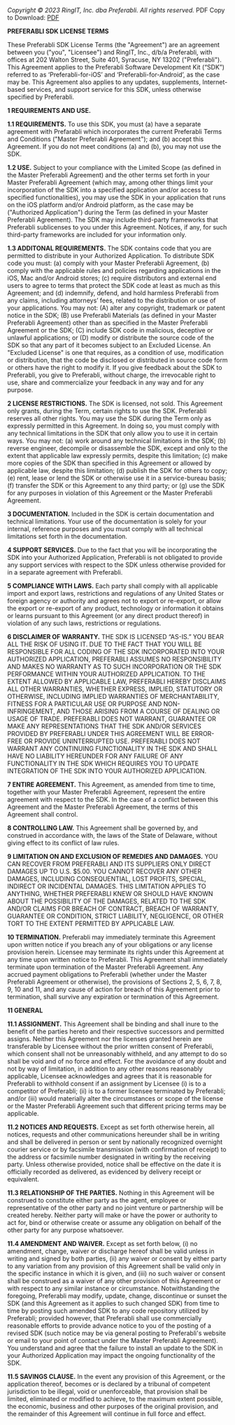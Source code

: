 *Copyright © 2023 RingIT, Inc. dba Preferabli.  All rights reserved.*
PDF Copy to Download:  [PDF](https://preferabli.box.com/v/preferabli-sdk-license)

**PREFERABLI SDK LICENSE TERMS**

These Preferabli SDK License Terms (the "Agreement") are an agreement between you ("you", "Licensee") and RingIT, Inc., d/b/a Preferabli, with offices at 202 Walton Street, Suite 401, Syracuse, NY 13202 ("Preferabli"). This Agreement applies to the Preferabli Software Development Kit (“SDK”) referred to as ‘Preferabli-for-iOS’ and ‘Preferabli-for-Android’, as the case may be. This Agreement also applies to any updates, supplements, Internet-based services, and support service for this SDK, unless otherwise specified by Preferabli.

**1	REQUIREMENTS AND USE.**

**1.1	REQUIREMENTS.**   To use this SDK, you must (a) have a separate agreement with Prefarabli which incorporates the current Preferabli Terms and Conditions ("Master Preferabli Agreement"); and (b) accept this Agreement. If you do not meet conditions (a) and (b), you may not use the SDK.   

**1.2	USE.** Subject to your compliance with the Limited Scope (as defined in the Master Preferabli Agreement) and the other terms set forth in your Master Preferabli Agreement (which may, among other things limit your incorporation of the SDK into a specified application and/or access to specified functionalities), you may use the SDK in your application that runs on the iOS platform and/or Android platform, as the case may be ("Authorized Application") during the Term (as defined in your Master Preferabli Agreement).  The SDK may include third-party frameworks that Preferabli sublicenses to you under this Agreement. Notices, if any, for such third-party frameworks are included for your information only.  

**1.3	ADDITONAL REQUIREMENTS.**  The SDK contains code that you are permitted to distribute in your Authorized Application.  To distribute SDK code you must: (a) comply with your Master Preferabli Agreement, (b) comply with the applicable rules and policies regarding applications in the iOS, Mac and/or Android stores; (c) require distributors and external end users to agree to terms that protect the SDK code at least as much as this Agreement; and (d) indemnify, defend, and hold harmless Preferabli from any claims, including attorneys’ fees, related to the distribution or use of your applications.  You may not: (A) alter any copyright, trademark or patent notice in the SDK; (B) use Preferabli Materials (as defined in your Master Preferabli Agreement) other than as specified in the Master Preferabli Agreement or the SDK; (C) include SDK code in malicious, deceptive or unlawful applications; or (D) modify or distribute the source code of the SDK so that any part of it becomes subject to an Excluded License. An "Excluded License" is one that requires, as a condition of use, modification or distribution, that the code be disclosed or distributed in source code form or others have the right to modify it.  If you give feedback about the SDK to Preferabli, you give to Preferabli, without charge, the irrevocable right to use, share and commercialize your feedback in any way and for any purpose.

**2	LICENSE RESTRICTIONS.** The SDK is licensed, not sold. This Agreement only grants, during the Term, certain rights to use the SDK. Preferabli reserves all other rights. You may use the SDK during the Term only as expressly permitted in this Agreement. In doing so, you must comply with any technical limitations in the SDK that only allow you to use it in certain ways. You may not: (a) work around any technical limitations in the SDK; (b) reverse engineer, decompile or disassemble the SDK, except and only to the extent that applicable law expressly permits, despite this limitation; (c) make more copies of the SDK than specified in this Agreement or allowed by applicable law, despite this limitation; (d) publish the SDK for others to copy;  (e) rent, lease or lend the SDK or otherwise use it in a service-bureau basis; (f) transfer the SDK or this Agreement to any third party; or (g) use the SDK for any purposes in violation of this Agreement or the Master Preferabli Agreement.

**3	DOCUMENTATION.** Included in the SDK is certain documentation and technical limitations.  Your use of the documentation is solely for your internal, reference purposes and you must comply with all technical limitations set forth in the documentation.

**4	SUPPORT SERVICES.**  Due to the fact that you will be incorporating the SDK into your Authorized Application, Preferabli is not obligated to provide any support services with respect to the SDK unless otherwise provided for in a separate agreement with Preferabli.

**5	COMPLIANCE WITH LAWS.** Each party shall comply with all applicable import and export laws, restrictions and regulations of any United States or foreign agency or authority and agrees not to export or re-export, or allow the export or re-export of any product, technology or information it obtains or learns pursuant to this Agreement (or any direct product thereof) in violation of any such laws, restrictions or regulations.

**6	DISCLAIMER OF WARRANTY.** THE SDK IS LICENSED “AS-IS.” YOU BEAR ALL THE RISK OF USING IT. DUE TO THE FACT THAT YOU WILL BE RESPONSIBLE FOR ALL CODING OF THE SDK INCORPORATED INTO YOUR AUTHORIZED APPLICATION, PREFERABLI ASSUMES NO RESPONSIBILITY AND MAKES NO WARRANTY AS TO SUCH INCORPORATION OR THE SDK PERFORMANCE WITHIN YOUR AUTHORIZED APPLICATION.  TO THE EXTENT ALLOWED BY APPLICABLE LAW, PREFERABLI HEREBY DISCLAIMS ALL OTHER WARRANTIES, WHETHER EXPRESS, IMPLIED, STATUTORY OR OTHERWISE, INCLUDING IMPLIED WARRANTIES OF MERCHANTABILITY, FITNESS FOR A PARTICULAR USE OR PURPOSE AND NON-INFRINGEMENT, AND THOSE ARISING FROM A COURSE OF DEALING OR USAGE OF TRADE. PREFERABLI DOES NOT WARRANT, GUARANTEE OR MAKE ANY REPRESENTATIONS THAT THE SDK AND/OR SERVICES PROVIDED BY PREFERABLI UNDER THIS AGREEMENT WILL BE ERROR-FREE OR PROVIDE UNINTERRUPTED USE.  PREFERABLI DOES NOT WARRANT ANY CONTINUING FUNCTIONALITY IN THE SDK AND SHALL HAVE NO LIABILITY HEREUNDER FOR ANY FAILURE OF ANY FUNCTIONALITY IN THE SDK WHICH REQUIRES YOU TO UPDATE INTEGRATION OF THE SDK INTO YOUR AUTHORIZED APPLICATION. 

**7	ENTIRE AGREEMENT.** This Agreement, as amended from time to time, together with your Master Preferabli Agreement, represent the entire agreement with respect to the SDK. In the case of a conflict between this Agreement and the Master Preferabli Agreement, the terms of this Agreement shall control.  

**8	CONTROLLING LAW.** This Agreement shall be governed by, and construed in accordance with, the laws of the State of Delaware, without giving effect to its conflict of law rules.

**9	LIMITATION ON AND EXCLUSION OF REMEDIES AND DAMAGES.** YOU CAN RECOVER FROM PREFERABLI AND ITS SUPPLIERS ONLY DIRECT DAMAGES UP TO U.S. $5.00. YOU CANNOT RECOVER ANY OTHER DAMAGES, INCLUDING CONSEQUENTIAL, LOST PROFITS, SPECIAL, INDIRECT OR INCIDENTAL DAMAGES. THIS LIMITATION APPLIES TO ANYTHING, WHETHER PREFERABLI KNEW OR SHOULD HAVE KNOWN ABOUT THE POSSIBILITY OF THE DAMAGES, RELATED TO THE SDK AND/OR CLAIMS FOR BREACH OF CONTRACT, BREACH OF WARRANTY, GUARANTEE OR CONDITION, STRICT LIABILITY, NEGLIGENCE, OR OTHER TORT TO THE EXTENT PERMITTED BY APPLICABLE LAW. 

**10	TERMINATION.** Preferabli may immediately terminate this Agreement upon written notice if you breach any of your obligations or any license provision herein.  Licensee may terminate its rights under this Agreement at any time upon written notice to Preferabli. This Agreement shall immediately terminate upon termination of the Master Preferabli Agreement.  Any accrued payment obligations to Preferabli (whether under the Master Preferabli Agreement or otherwise), the provisions of Sections 2, 5, 6, 7, 8, 9, 10 and 11, and any cause of action for breach of this Agreement prior to termination, shall survive any expiration or termination of this Agreement.

**11	GENERAL**

**11.1	ASSIGNMENT.** This Agreement shall be binding and shall inure to the benefit of the parties hereto and their respective successors and permitted assigns. Neither this Agreement nor the licenses granted herein are transferable by Licensee without the prior written consent of Preferabli, which consent shall not be unreasonably withheld, and any attempt to do so shall be void and of no force and effect.  For the avoidance of any doubt and not by way of limitation, in addition to any other reasons reasonably applicable, Licensee acknowledges and agrees that it is reasonable for Preferabli to withhold consent if an assignment by Licensee (i) is to a competitor of Preferabli; (ii) is to a former licensee terminated by Preferabli; and/or (iii) would materially alter the circumstances or scope of the license or the Master Preferabli Agreement such that different pricing terms may be applicable.

**11.2	NOTICES AND REQUESTS.** Except as set forth otherwise herein, all notices, requests and other communications hereunder shall be in writing and shall be delivered in person or sent by nationally recognized overnight courier service or by facsimile transmission (with confirmation of receipt) to the address or facsimile number designated in writing by the receiving party. Unless otherwise provided, notice shall be effective on the date it is officially recorded as delivered, as evidenced by delivery receipt or equivalent.

**11.3	RELATIONSHIP OF THE PARTIES.** Nothing in this Agreement will be construed to constitute either party as the agent, employee or representative of the other party and no joint venture or partnership will be created hereby. Neither party will make or have the power or authority to act for, bind or otherwise create or assume any obligation on behalf of the other party for any purpose whatsoever.

**11.4	AMENDMENT AND WAIVER.**  Except as set forth below, (i) no amendment, change, waiver or discharge hereof shall be valid unless in writing and signed by both parties, (ii) any waiver or consent by either party to any variation from any provision of this Agreement shall be valid only in the specific instance in which it is given, and (iii) no such waiver or consent shall be construed as a waiver of any other provision of this Agreement or with respect to any similar instance or circumstance.  Notwithstanding the foregoing, Preferabli may modify, update, change, discontinue or sunset the SDK (and this Agreement as it applies to such changed SDK) from time to time by posting such amended SDK to any code repository utilized by Preferabli; provided however, that Preferabli shall use commercially reasonable efforts to provide advance notice to you of the posting of a revised SDK (such notice may be via general posting to Preferabli's website or email to your point of contact under the Master Preferabli Agreement).  You understand and agree that the failure to install an update to the SDK in your Authorized Application may impact the ongoing functionality of the SDK.      

**11.5	SAVINGS CLAUSE.** In the event any provision of this Agreement, or the application thereof, becomes or is declared by a tribunal of competent jurisdiction to be illegal, void or unenforceable, that provision shall be limited, eliminated or modified to achieve, to the maximum extent possible, the economic, business and other purposes of the original provision, and the remainder of this Agreement will continue in full force and effect.

